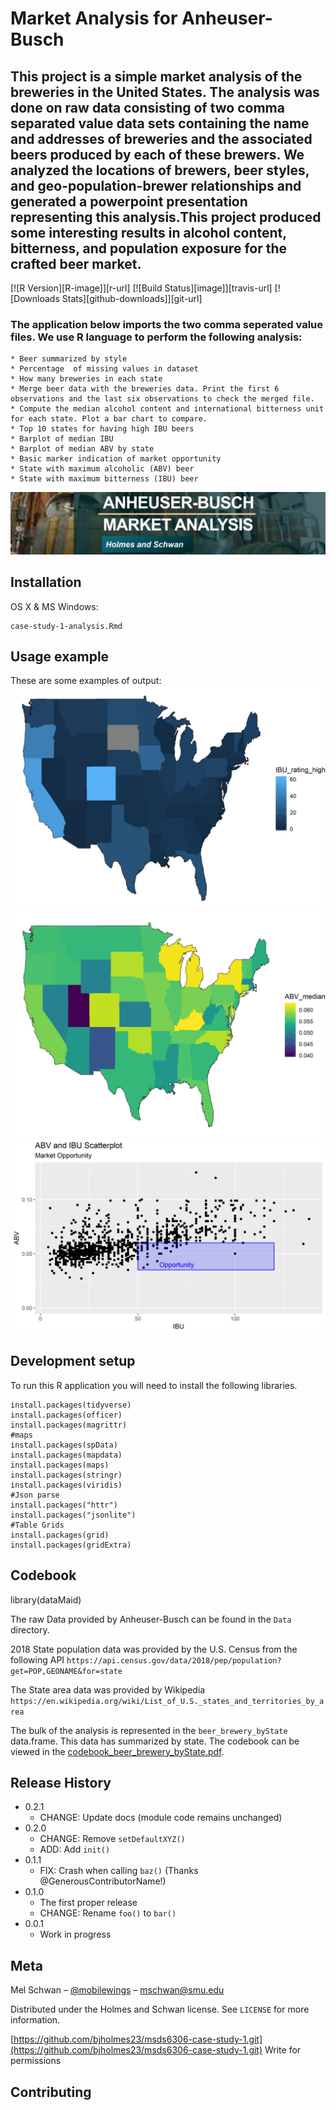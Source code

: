 # Market Analysis for Anheuser-Busch
## This project is a simple market analysis of the breweries in the United States. The analysis was done on raw data consisting of two comma separated value data sets containing the name and addresses of breweries and the associated beers produced by each of these brewers. We analyzed the locations of brewers, beer styles, and geo-population-brewer relationships and generated a powerpoint presentation representing this analysis.This project produced some interesting results in alcohol content, bitterness, and population exposure for the crafted beer market.

[![R Version][R-image]][r-url]
[![Build Status][image]][travis-url]
[![Downloads Stats][github-downloads]][git-url]

### The application below imports the two comma seperated value files. We use R language to perform the following analysis:
    * Beer summarized by style
    * Percentage  of missing values in dataset
    * How many breweries in each state
    * Merge beer data with the breweries data. Print the first 6 observations and the last six observations to check the merged file.
    * Compute the median alcohol content and international bitterness unit for each state. Plot a bar chart to compare.
    * Top 10 states for having high IBU beers
    * Barplot of median IBU
    * Barplot of median ABV by state
    * Basic marker indication of market opportunity
    * State with maximum alcoholic (ABV) beer
    * State with maximum bitterness (IBU) beer


![](Visuals/holmes_schwan_header.jpg)

## Installation

OS X & MS Windows:

```{r}
case-study-1-analysis.Rmd
```

## Usage example

These are some examples of output:
![](Export/ibu_high_data.jpg)
![](Export/abv_ratings.jpg)
![](Export/ibu_abv_scat.jpg)

## Development setup

To run this R application you will need to install the following libraries.

```{r}
install.packages(tidyverse)
install.packages(officer)
install.packages(magrittr)
#maps
install.packages(spData)
install.packages(mapdata)
install.packages(maps)
install.packages(stringr)
install.packages(viridis)
#Json parse
install.packages("httr")
install.packages("jsonlite")
#Table Grids
install.packages(grid)
install.packages(gridExtra)
```

## Codebook 
library(dataMaid)

The raw Data provided by Anheuser-Busch can be found in the `Data` directory.

2018 State population data was provided by the U.S. Census from the following API `https://api.census.gov/data/2018/pep/population?get=POP,GEONAME&for=state` 

The State area data was provided by Wikipedia `https://en.wikipedia.org/wiki/List_of_U.S._states_and_territories_by_area` 

The bulk of the analysis is represented in the `beer_brewery_byState` data.frame. This data has summarized by state. The codebook can be viewed in the [codebook_beer_brewery_byState.pdf]("./codebook_beer_brewery_byState.pdf"). 

## Release History

* 0.2.1
    * CHANGE: Update docs (module code remains unchanged)
* 0.2.0
    * CHANGE: Remove `setDefaultXYZ()`
    * ADD: Add `init()`
* 0.1.1
    * FIX: Crash when calling `baz()` (Thanks @GenerousContributorName!)
* 0.1.0
    * The first proper release
    * CHANGE: Rename `foo()` to `bar()`
* 0.0.1
    * Work in progress

## Meta

Mel Schwan – [@mobilewings](https://twitter.com/mobilewings) – mschwan@smu.edu

Distributed under the Holmes and Schwan license. See ``LICENSE`` for more information.

[https://github.com/bjholmes23/msds6306-case-study-1.git](https://github.com/bjholmes23/msds6306-case-study-1.git) Write for permissions

## Contributing

